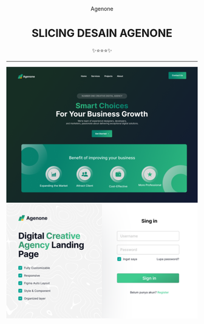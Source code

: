 <div class="" align="center">
    <p>Agenone</p>
    <h1>SLICING DESAIN AGENONE</h1>
    <span>✨⭐⭐⭐✨</span>
    <hr>
    <img src="landingpage.png"/>
    <img src="sign in.png"/>
    <br>
</div>

<br>